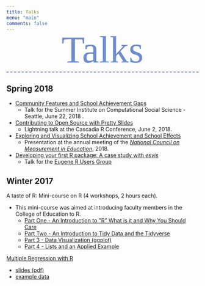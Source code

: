 ```yaml
---
title: Talks
menu: "main"
comments: false
---
```


<p style="font-family:'Tangerine'; font-size:100px; text-align: center; margin-top: -25px; margin-bottom: 20px; border-bottom: 2px dashed #6F8CCE; padding:0px; color: #6F8CCE; ">
      Talks
</p>

## Spring 2018
* [Community Features and School Achievement Gaps](../sicss-seattle/)
	+ Talk for the Summer Institute on Computational Social Science - Seattle,
	June 22, 2018 .
* [Contributing to Open Source with Pretty Slides](../cascadia18/)
	+ Lightning talk at the Cascadia R Conference, June 2, 2018.
* [Exploring and Visualizing School Achievement and School Effects](../ncme18/)
	+ Presentation at the annual meeting of the [*National Council on Measurement in Education*](https://www.ncme.org), 2018.
* [Developing your first R package: A case study with *esvis*](../eugene_rug/)
	+ Talk for the [Eugene R Users Group](https://www.meetup.com/meetup-group-cwPiAlnB/)


## Winter 2017
A taste of R: Mini-course on R (4 workshops, 2 hours each).

* This mini-course was aimed at introducing faculty members in the College of Education to R.
	+ [Part One - An Introduction to "R" What is it and Why You Should Care](https://youtu.be/n-M2ivdofbo)
	+ [Part Two - An Introduction to Tidy Data and the Tidyverse](https://youtu.be/17Qkn40cbb4)
	+ [Part 3 - Data Visualization (ggplot)](https://youtu.be/8zTmGhRLEXo)
	+ [Part 4 - Lists and an Applied Example](https://youtu.be/H7uvo360Tio)

[Multiple Regression with R](../gina/gina_mr/index.html) 

* [slides (pdf)](../gina/guest_lecture_mr.pdf) 
* [example data](../gina/assets_gina_mr/data/synthetic_data.csv)